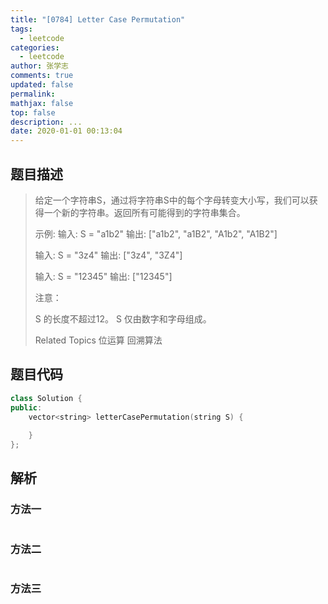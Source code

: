 ```yaml
---
title: "[0784] Letter Case Permutation"
tags:
  - leetcode
categories:
  - leetcode
author: 张学志
comments: true
updated: false
permalink:
mathjax: false
top: false
description: ...
date: 2020-01-01 00:13:04
---
```


## 题目描述

> 给定一个字符串S，通过将字符串S中的每个字母转变大小写，我们可以获得一个新的字符串。返回所有可能得到的字符串集合。 
> 
> 
> 示例:
> 输入: S = "a1b2"
> 输出: ["a1b2", "a1B2", "A1b2", "A1B2"]
> 
> 输入: S = "3z4"
> 输出: ["3z4", "3Z4"]
> 
> 输入: S = "12345"
> 输出: ["12345"]
> 
> 
> 注意： 
> 
> 
> S 的长度不超过12。 
> S 仅由数字和字母组成。 
> 
> Related Topics 位运算 回溯算法

## 题目代码

```cpp
class Solution {
public:
    vector<string> letterCasePermutation(string S) {
        
    }
};
```

## 解析

### 方法一

```cpp

```

### 方法二

```cpp

```

### 方法三

```cpp

```

